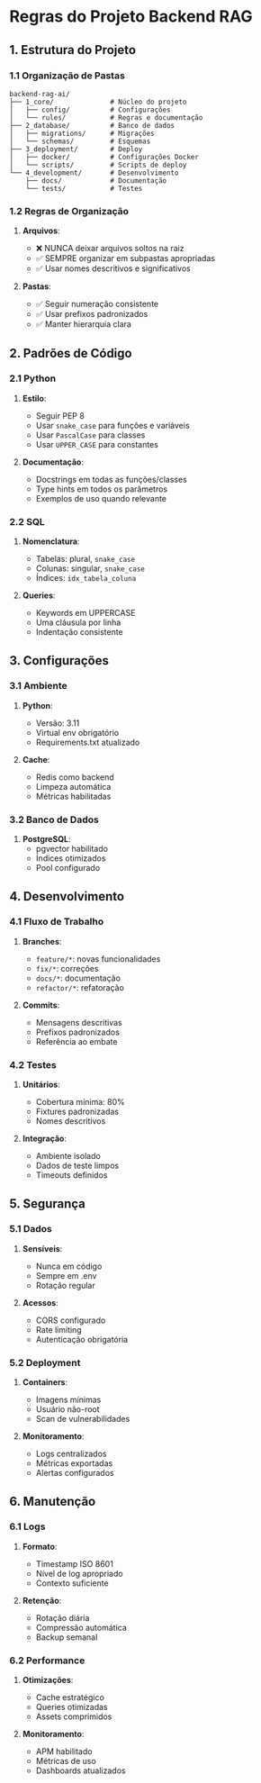 # Regras do Projeto Backend RAG

## 1. Estrutura do Projeto

### 1.1 Organização de Pastas

```
backend-rag-ai/
├── 1_core/              # Núcleo do projeto
│   ├── config/          # Configurações
│   └── rules/           # Regras e documentação
├── 2_database/          # Banco de dados
│   ├── migrations/      # Migrações
│   └── schemas/         # Esquemas
├── 3_deployment/        # Deploy
│   ├── docker/          # Configurações Docker
│   └── scripts/         # Scripts de deploy
└── 4_development/       # Desenvolvimento
    ├── docs/            # Documentação
    └── tests/           # Testes
```

### 1.2 Regras de Organização

1. **Arquivos**:

   - ❌ NUNCA deixar arquivos soltos na raiz
   - ✅ SEMPRE organizar em subpastas apropriadas
   - ✅ Usar nomes descritivos e significativos

2. **Pastas**:
   - ✅ Seguir numeração consistente
   - ✅ Usar prefixos padronizados
   - ✅ Manter hierarquia clara

## 2. Padrões de Código

### 2.1 Python

1. **Estilo**:

   - Seguir PEP 8
   - Usar `snake_case` para funções e variáveis
   - Usar `PascalCase` para classes
   - Usar `UPPER_CASE` para constantes

2. **Documentação**:
   - Docstrings em todas as funções/classes
   - Type hints em todos os parâmetros
   - Exemplos de uso quando relevante

### 2.2 SQL

1. **Nomenclatura**:

   - Tabelas: plural, `snake_case`
   - Colunas: singular, `snake_case`
   - Índices: `idx_tabela_coluna`

2. **Queries**:
   - Keywords em UPPERCASE
   - Uma cláusula por linha
   - Indentação consistente

## 3. Configurações

### 3.1 Ambiente

1. **Python**:

   - Versão: 3.11
   - Virtual env obrigatório
   - Requirements.txt atualizado

2. **Cache**:
   - Redis como backend
   - Limpeza automática
   - Métricas habilitadas

### 3.2 Banco de Dados

1. **PostgreSQL**:
   - pgvector habilitado
   - Índices otimizados
   - Pool configurado

## 4. Desenvolvimento

### 4.1 Fluxo de Trabalho

1. **Branches**:

   - `feature/*`: novas funcionalidades
   - `fix/*`: correções
   - `docs/*`: documentação
   - `refactor/*`: refatoração

2. **Commits**:
   - Mensagens descritivas
   - Prefixos padronizados
   - Referência ao embate

### 4.2 Testes

1. **Unitários**:

   - Cobertura mínima: 80%
   - Fixtures padronizadas
   - Nomes descritivos

2. **Integração**:
   - Ambiente isolado
   - Dados de teste limpos
   - Timeouts definidos

## 5. Segurança

### 5.1 Dados

1. **Sensíveis**:

   - Nunca em código
   - Sempre em .env
   - Rotação regular

2. **Acessos**:
   - CORS configurado
   - Rate limiting
   - Autenticação obrigatória

### 5.2 Deployment

1. **Containers**:

   - Imagens mínimas
   - Usuário não-root
   - Scan de vulnerabilidades

2. **Monitoramento**:
   - Logs centralizados
   - Métricas exportadas
   - Alertas configurados

## 6. Manutenção

### 6.1 Logs

1. **Formato**:

   - Timestamp ISO 8601
   - Nível de log apropriado
   - Contexto suficiente

2. **Retenção**:
   - Rotação diária
   - Compressão automática
   - Backup semanal

### 6.2 Performance

1. **Otimizações**:

   - Cache estratégico
   - Queries otimizadas
   - Assets comprimidos

2. **Monitoramento**:
   - APM habilitado
   - Métricas de uso
   - Dashboards atualizados
